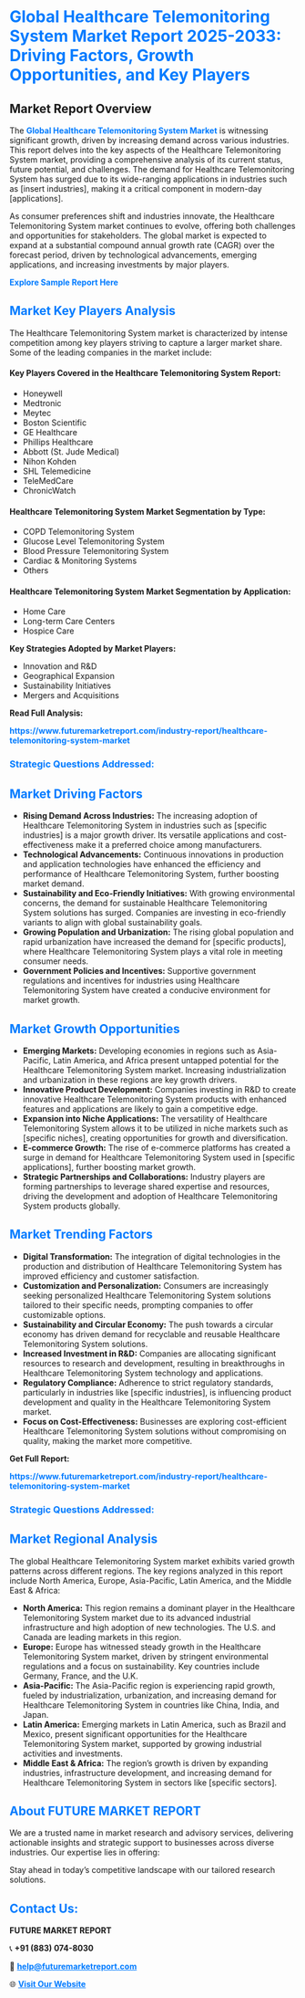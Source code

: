<h1 style="color: #007BFF;">Global Healthcare Telemonitoring System Market Report 2025-2033: Driving Factors, Growth Opportunities, and Key Players</h1>

<section id="overview">
<h2>Market Report Overview</h2>
<p>The <a href="https://www.futuremarketreport.com/industry-report/healthcare-telemonitoring-system-market" style="color: #007BFF; text-decoration: none;"><strong>Global Healthcare Telemonitoring System Market</strong></a> is witnessing significant growth, driven by increasing demand across various industries. This report delves into the key aspects of the Healthcare Telemonitoring System market, providing a comprehensive analysis of its current status, future potential, and challenges. The demand for Healthcare Telemonitoring System has surged due to its wide-ranging applications in industries such as [insert industries], making it a critical component in modern-day [applications].</p>
<p>As consumer preferences shift and industries innovate, the Healthcare Telemonitoring System market continues to evolve, offering both challenges and opportunities for stakeholders. The global market is expected to expand at a substantial compound annual growth rate (CAGR) over the forecast period, driven by technological advancements, emerging applications, and increasing investments by major players.</p>
</section>

<section id="overview">
<p><a href="https://www.futuremarketreport.com/request-sample/reportId=61019" style="color: #007BFF; text-decoration: none;"><strong>Explore Sample Report Here</strong></a></p>
</section>

<section id="key-players">
<h2 style="color: #007BFF;">Market Key Players Analysis</h2>
<p>The Healthcare Telemonitoring System market is characterized by intense competition among key players striving to capture a larger market share. Some of the leading companies in the market include:</p>
<h4>Key Players Covered in the Healthcare Telemonitoring System Report:</h4>
<ul><li>Honeywell</li><li>Medtronic</li><li>Meytec</li><li>Boston Scientific</li><li>GE Healthcare</li><li>Phillips Healthcare</li><li>Abbott (St. Jude Medical)</li><li>Nihon Kohden</li><li>SHL Telemedicine</li><li>TeleMedCare</li><li>ChronicWatch</li></ul>
<h4>Healthcare Telemonitoring System Market Segmentation by Type:</h4>
<ul><li>COPD Telemonitoring System</li><li>Glucose Level Telemonitoring System</li><li>Blood Pressure Telemonitoring System</li><li>Cardiac &amp; Monitoring Systems</li><li>Others</li></ul>

<h4>Healthcare Telemonitoring System Market Segmentation by Application:</h4>
<ul><li>Home Care</li><li>Long-term Care Centers</li><li>Hospice Care</li></ul>
<p><strong>Key Strategies Adopted by Market Players:</strong></p>
<ul>
<li>Innovation and R&D</li>
<li>Geographical Expansion</li>
<li>Sustainability Initiatives</li>
<li>Mergers and Acquisitions</li>
</ul>
</section>

<section>
<p><strong>Read Full Analysis: </strong></p><a href="https://www.futuremarketreport.com/industry-report/healthcare-telemonitoring-system-market" style="color: #007BFF; text-decoration: none;"><strong>https://www.futuremarketreport.com/industry-report/healthcare-telemonitoring-system-market</strong></a>
<h3 style="color: #007BFF;">Strategic Questions Addressed:</h3>
</section>

<section id="driving-factors">
<h2 style="color: #007BFF;">Market Driving Factors</h2>
<ul>
<li><strong>Rising Demand Across Industries:</strong> The increasing adoption of Healthcare Telemonitoring System in industries such as [specific industries] is a major growth driver. Its versatile applications and cost-effectiveness make it a preferred choice among manufacturers.</li>
<li><strong>Technological Advancements:</strong> Continuous innovations in production and application technologies have enhanced the efficiency and performance of Healthcare Telemonitoring System, further boosting market demand.</li>
<li><strong>Sustainability and Eco-Friendly Initiatives:</strong> With growing environmental concerns, the demand for sustainable Healthcare Telemonitoring System solutions has surged. Companies are investing in eco-friendly variants to align with global sustainability goals.</li>
<li><strong>Growing Population and Urbanization:</strong> The rising global population and rapid urbanization have increased the demand for [specific products], where Healthcare Telemonitoring System plays a vital role in meeting consumer needs.</li>
<li><strong>Government Policies and Incentives:</strong> Supportive government regulations and incentives for industries using Healthcare Telemonitoring System have created a conducive environment for market growth.</li>
</ul>
</section>

<section id="growth-opportunities">
<h2 style="color: #007BFF;">Market Growth Opportunities</h2>
<ul>
<li><strong>Emerging Markets:</strong> Developing economies in regions such as Asia-Pacific, Latin America, and Africa present untapped potential for the Healthcare Telemonitoring System market. Increasing industrialization and urbanization in these regions are key growth drivers.</li>
<li><strong>Innovative Product Development:</strong> Companies investing in R&D to create innovative Healthcare Telemonitoring System products with enhanced features and applications are likely to gain a competitive edge.</li>
<li><strong>Expansion into Niche Applications:</strong> The versatility of Healthcare Telemonitoring System allows it to be utilized in niche markets such as [specific niches], creating opportunities for growth and diversification.</li>
<li><strong>E-commerce Growth:</strong> The rise of e-commerce platforms has created a surge in demand for Healthcare Telemonitoring System used in [specific applications], further boosting market growth.</li>
<li><strong>Strategic Partnerships and Collaborations:</strong> Industry players are forming partnerships to leverage shared expertise and resources, driving the development and adoption of Healthcare Telemonitoring System products globally.</li>
</ul>
</section>

<section id="trending-factors">
<h2 style="color: #007BFF;">Market Trending Factors</h2>
<ul>
<li><strong>Digital Transformation:</strong> The integration of digital technologies in the production and distribution of Healthcare Telemonitoring System has improved efficiency and customer satisfaction.</li>
<li><strong>Customization and Personalization:</strong> Consumers are increasingly seeking personalized Healthcare Telemonitoring System solutions tailored to their specific needs, prompting companies to offer customizable options.</li>
<li><strong>Sustainability and Circular Economy:</strong> The push towards a circular economy has driven demand for recyclable and reusable Healthcare Telemonitoring System solutions.</li>
<li><strong>Increased Investment in R&D:</strong> Companies are allocating significant resources to research and development, resulting in breakthroughs in Healthcare Telemonitoring System technology and applications.</li>
<li><strong>Regulatory Compliance:</strong> Adherence to strict regulatory standards, particularly in industries like [specific industries], is influencing product development and quality in the Healthcare Telemonitoring System market.</li>
<li><strong>Focus on Cost-Effectiveness:</strong> Businesses are exploring cost-efficient Healthcare Telemonitoring System solutions without compromising on quality, making the market more competitive.</li>
</ul>
</section>

<section>
<p><strong>Get Full Report: </strong></p><a href="https://www.futuremarketreport.com/industry-report/healthcare-telemonitoring-system-market" style="color: #007BFF; text-decoration: none;"><strong>https://www.futuremarketreport.com/industry-report/healthcare-telemonitoring-system-market</strong></a>
<h3 style="color: #007BFF;">Strategic Questions Addressed:</h3>
</section>


<section id="regional-analysis">
<h2 style="color: #007BFF;">Market Regional Analysis</h2>
<p>The global Healthcare Telemonitoring System market exhibits varied growth patterns across different regions. The key regions analyzed in this report include North America, Europe, Asia-Pacific, Latin America, and the Middle East & Africa:</p>
<ul>
<li><strong>North America:</strong> This region remains a dominant player in the Healthcare Telemonitoring System market due to its advanced industrial infrastructure and high adoption of new technologies. The U.S. and Canada are leading markets in this region.</li>
<li><strong>Europe:</strong> Europe has witnessed steady growth in the Healthcare Telemonitoring System market, driven by stringent environmental regulations and a focus on sustainability. Key countries include Germany, France, and the U.K.</li>
<li><strong>Asia-Pacific:</strong> The Asia-Pacific region is experiencing rapid growth, fueled by industrialization, urbanization, and increasing demand for Healthcare Telemonitoring System in countries like China, India, and Japan.</li>
<li><strong>Latin America:</strong> Emerging markets in Latin America, such as Brazil and Mexico, present significant opportunities for the Healthcare Telemonitoring System market, supported by growing industrial activities and investments.</li>
<li><strong>Middle East & Africa:</strong> The region’s growth is driven by expanding industries, infrastructure development, and increasing demand for Healthcare Telemonitoring System in sectors like [specific sectors].</li>
</ul>
</section>

<footer>
<h2 style="color: #007BFF;">About FUTURE MARKET REPORT</h2>
<p>We are a trusted name in market research and advisory services, delivering actionable insights and strategic support to businesses across diverse industries. Our expertise lies in offering:</p>

<p>Stay ahead in today’s competitive landscape with our tailored research solutions.</p>

<h2 style="color: #007BFF;">Contact Us:</h2>
<p><strong>FUTURE MARKET REPORT</strong></p>
<p>📞 <strong>+91 (883) 074-8030</strong></p>
<p>📧 <strong><a href="mailto:help@futuremarketreport.com" style="color: #007BFF;">help@futuremarketreport.com</a></strong></p>
<p>🌐 <strong><a href="https://www.futuremarketreport.com/" style="color: #007BFF;">Visit Our Website</a></strong></p>
</footer>